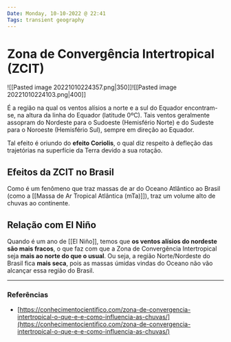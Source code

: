 ```yaml
---
Date: Monday, 10-10-2022 @ 22:41
Tags: transient geography
---
```

# Zona de Convergência Intertropical (ZCIT)
![[Pasted image 20221010224357.png|350]]![[Pasted image 20221010224103.png|400]]

É a região na qual os ventos alísios a norte e a sul do Equador encontram-se, na altura da linha do Equador (latitude 0ºC). Tais ventos geralmente assopram do Nordeste para o Sudoeste (Hemisfério Norte) e do Sudeste para o Noroeste (Hemisfério Sul), sempre em direção ao Equador. 

Tal efeito é oriundo do **efeito Coriolis**, o qual diz respeito à defleção das trajetórias na superfície da Terra devido a sua rotação.

## Efeitos da ZCIT no Brasil
Como é um fenômeno que traz massas de ar do Oceano Atlântico ao Brasil (como a [[Massa de Ar Tropical Atlântica (mTa)]]), traz um volume alto de chuvas ao continente.

## Relação com El Niño
Quando é um ano de [[El Niño]], temos que **os ventos alísios do nordeste são mais fracos**, o que faz com que a Zona de Convergência Intertropical seja **mais ao norte do que o usual**. Ou seja, a região Norte/Nordeste do Brasil fica **mais seca**, pois as massas úmidas vindas do Oceano não vão alcançar essa região do Brasil.

---
### Referências
- [https://conhecimentocientifico.com/zona-de-convergencia-intertropical-o-que-e-e-como-influencia-as-chuvas/](https://conhecimentocientifico.com/zona-de-convergencia-intertropical-o-que-e-e-como-influencia-as-chuvas/)